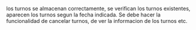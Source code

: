 los turnos se almacenan correctamente, se verifican los turnos existentes, aparecen los turnos segun la fecha indicada. Se debe hacer la funcionalidad de cancelar turnos, de ver la informacion de los turnos etc.
